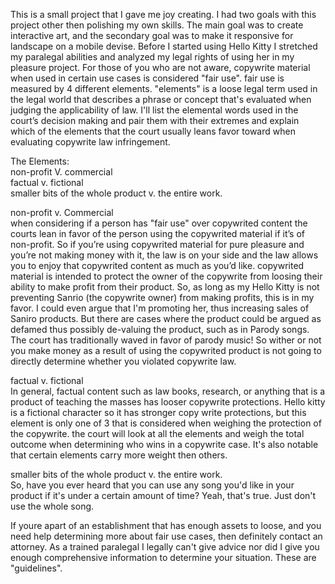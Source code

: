  



This is a small project that I gave me joy creating. I had two goals with this project other then polishing my own skills. 
The main goal was to create interactive art, and the secondary goal was to make it responsive for landscape on a mobile devise. 
Before I started using Hello Kitty I stretched my paralegal abilities and analyzed my legal rights of using her in my pleasure project. 
For those of you who are not aware, copywrite material when used in certain use cases is considered "fair use". fair use is measured 
by 4 different elements. "elements" is a loose legal term used in the legal world that describes a phrase or concept 
that's evaluated when judging the applicability of law. 
I'll list the elemental words used in the court’s decision making and pair them with their extremes and explain which of the elements that the court usually 
leans favor toward when evaluating copywrite law infringement.
<p>

The Elements: <br>
non-profit V. commercial <br>
factual v. fictional <br>
smaller bits of the whole product v. the entire work. 

<p>

non-profit v. Commercial <br>
when considering if a person has "fair use" over copywrited content the courts lean in favor of the person using the copywrited material if it’s of non-profit. So if you’re using copywrited material for pure pleasure and you’re not making money with it, the law is on your side and the law allows you to enjoy that copywrited content as much as you’d like. copywrited material is intended to protect the owner of the copywrite from loosing their ability to make profit from their product. So, as long as my Hello Kitty is not preventing Sanrio (the copywrite owner) from making profits, this is in my favor. I could even argue that I'm promoting her, thus increasing sales 
of Saniro products. But there are cases where the product could be argued as defamed thus possibly de-valuing the product, such as in Parody songs. The court has traditionally waved in favor of parody music! So wither or not you make money as a result of using the copywrited product is not going to directly determine whether you violated 
copywrite law.  

factual v. fictional<br>
In general, factual content such as law books, research, or anything that is a product of teaching the masses has looser copywrite protections.
Hello kitty is a fictional character so it has stronger copy write protections, but this element is only one of 3 that is considered when weighing the protection of the copywrite. 
the court will look at all the elements and weigh the total outcome when determining who wins in a copywrite case. It's also notable that certain elements carry more weight then others.  

smaller bits of the whole product v. the entire work. <br>
So, have you ever heard that you can use any song you'd like in your product if it's under a certain amount of time? Yeah, that's true. 
Just don't use the whole song. 

If youre apart of an establishment that has enough assets to loose, and you need help determining more about fair use cases, then definitely contact an attorney.  As a trained paralegal I legally can't give advice nor did I give you enough comprehensive information to determine your situation. These are "guidelines".
